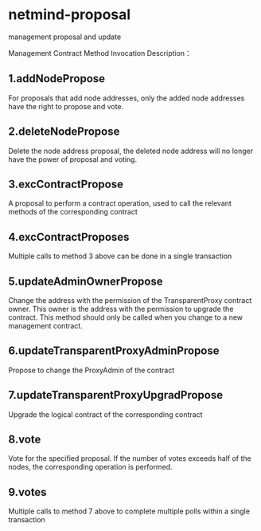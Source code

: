 # netmind-proposal

management proposal and update

Management Contract Method Invocation Description：

## 1.addNodePropose

For proposals that add node addresses, only the added node addresses have the right to propose and vote.

## 2.deleteNodePropose

Delete the node address proposal, the deleted node address will no longer have the power of proposal and voting.

## 3.excContractPropose

A proposal to perform a contract operation, used to call the relevant methods of the corresponding contract

## 4.excContractProposes

Multiple calls to method 3 above can be done in a single transaction

## 5.updateAdminOwnerPropose

Change the address with the permission of the TransparentProxy contract owner. This owner is the address with the permission to upgrade the contract. This method should only be called when you change to a new management contract.

## 6.updateTransparentProxyAdminPropose

Propose to change the ProxyAdmin of the contract

## 7.updateTransparentProxyUpgradPropose

Upgrade the logical contract of the corresponding contract

## 8.vote

Vote for the specified proposal. If the number of votes exceeds half of the nodes, the corresponding operation is performed.

## 9.votes

Multiple calls to method 7 above to complete multiple polls within a single transaction


